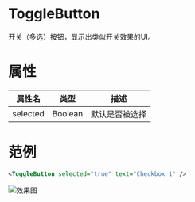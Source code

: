 # ToggleButton
开关（多选）按钮，显示出类似开关效果的UI。
# 属性
属性名|类型|描述
--|--|--
selected|Boolean|默认是否被选择
# 范例
```xml
<ToggleButton selected="true" text="Checkbox 1" />
```
![效果图](https://avalonstudio.cn/static/panorama_panels/imgs/ToggleButton.jpg)